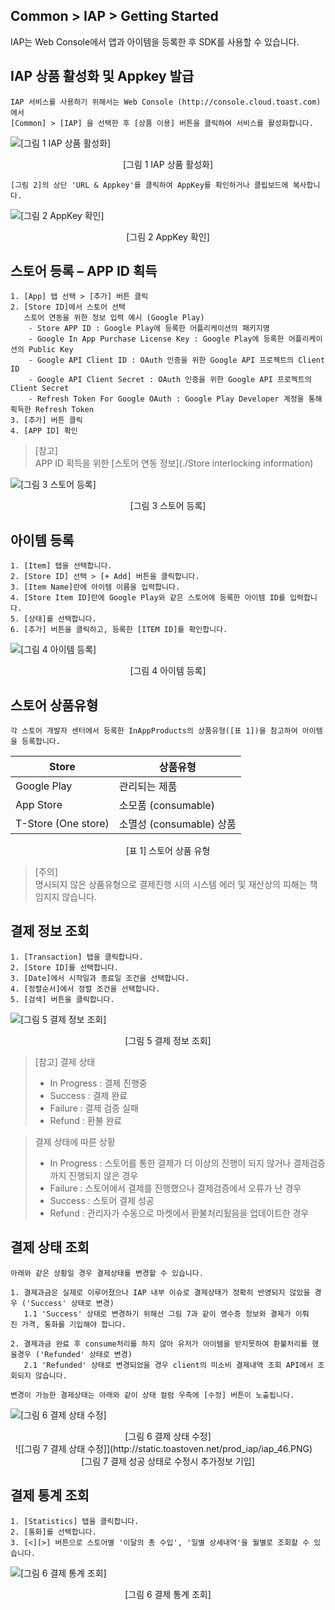 ## Common > IAP > Getting Started

IAP는 Web Console에서 앱과 아이템을 등록한 후 SDK를 사용할 수 있습니다.

## IAP 상품 활성화 및 Appkey 발급

```
IAP 서비스를 사용하기 위해서는 Web Console (http://console.cloud.toast.com)에서
[Common] > [IAP] 을 선택한 후 [상품 이용] 버튼을 클릭하여 서비스를 활성화합니다.
```

![[그림 1 IAP 상품 활성화]](http://static.toastoven.net/prod_iap/iap_n_30.png)
<center>[그림 1 IAP 상품 활성화]</center>

```
[그림 2]의 상단 'URL & Appkey'를 클릭하여 AppKey를 확인하거나 클립보드에 복사합니다.
```

![[그림 2 AppKey 확인]](http://static.toastoven.net/prod_iap/iap_n_31.png)
<center>[그림 2 AppKey 확인]</center>

## 스토어 등록 – APP ID 획득

```
1. [App] 탭 선택 > [추가] 버튼 클릭  
2. [Store ID]에서 스토어 선택  
   스토어 연동을 위한 정보 입력 예시 (Google Play)  
    - Store APP ID : Google Play에 등록한 어플리케이션의 패키지명  
    - Google In App Purchase License Key : Google Play에 등록한 어플리케이션의 Public Key  
    - Google API Client ID : OAuth 인증을 위한 Google API 프로젝트의 Client ID  
    - Google API Client Secret : OAuth 인증을 위한 Google API 프로젝트의 Client Secret  
    - Refresh Token For Google OAuth : Google Play Developer 계정을 통해 획득한 Refresh Token  
3. [추가] 버튼 클릭  
4. [APP ID] 확인
```

> [참고]  
> APP ID 획득을 위한 [스토어 연동 정보](./Store interlocking information)    

![[그림 3 스토어 등록]](http://static.toastoven.net/prod_iap/iap_n_32.png)
<center>[그림 3 스토어 등록]</center>

## 아이템 등록

```
1. [Item] 탭을 선택합니다.  
2. [Store ID] 선택 > [+ Add] 버튼을 클릭합니다.  
3. [Item Name]란에 아이템 이름을 입력합니다.  
4. [Store Item ID]란에 Google Play와 같은 스토어에 등록한 아이템 ID를 입력합니다.  
5. [상태]를 선택합니다.  
6. [추가] 버튼을 클릭하고, 등록한 [ITEM ID]를 확인합니다.  
```

![[그림 4 아이템 등록]](http://static.toastoven.net/prod_iap/iap_n_33.png)
<center>[그림 4 아이템 등록]</center>

## 스토어 상품유형

```
각 스토어 개발자 센터에서 등록한 InAppProducts의 상품유형([표 1])을 참고하여 아이템을 등록합니다.
```

|Store|	상품유형|
|---|---|
|Google Play|	관리되는 제품|
|App Store|	소모품 (consumable)|
|T-Store (One store)|	소멸성 (consumable) 상품|

<center>[표 1] 스토어 상품 유형</center>

> [주의]  
> 명시되지 않은 상품유형으로 결제진행 시의 시스템 에러 및 재산상의 피해는 책임지지 않습니다.

## 결제 정보 조회

```
1. [Transaction] 탭을 클릭합니다.  
2. [Store ID]를 선택합니다.  
3. [Date]에서 시작일과 종료일 조건을 선택합니다.  
4. [정렬순서]에서 정렬 조건을 선택합니다.
5. [검색] 버튼을 클릭합니다.  
```

![[그림 5 결제 정보 조회]](http://static.toastoven.net/prod_iap/iap_n_44.png)
<center>[그림 5 결제 정보 조회]</center>

> [참고]
> 결제 상태   
>  - In Progress : 결제 진행중   
>  - Success : 결제 완료   
>  - Failure : 결제 검증 실패  
>  - Refund : 환불 완료

> 결제 상태에 따른 상황  
>  - In Progress : 스토어를 통한 결제가 더 이상의 진행이 되지 않거나 결제검증까지 진행되지 않은 경우  
>  - Failure : 스토어에서 결제를 진행했으나 결제검증에서 오류가 난 경우  
>  - Success : 스토어 결제 성공
>  - Refund : 관리자가 수동으로 마켓에서 환불처리됬음을 업데이트한 경우


## 결제 상태 조회
```
아래와 같은 상황일 경우 결제상태를 변경할 수 있습니다.

1. 결제과금은 실제로 이루어졌으나 IAP 내부 이슈로 결제상태가 정확히 반영되지 않았을 경우 ('Success' 상태로 변경)
   1.1 'Success' 상태로 변경하기 위해선 그림 7과 같이 영수증 정보와 결제가 이뤄진 가격, 통화를 기입해야 합니다.

2. 결제과금 완료 후 consume처리를 하지 않아 유저가 아이템을 받지못하여 환불처리를 했을경우 ('Refunded' 상태로 변경)
   2.1 'Refunded' 상태로 변경되었을 경우 client의 미소비 결제내역 조회 API에서 조회되지 않습니다.

변경이 가능한 결제상태는 아래와 같이 상태 컬럼 우측에 [수정] 버튼이 노출됩니다.
```
![[그림 6 결제 상태 수정]](http://static.toastoven.net/prod_iap/iap_45.png)
<center>[그림 6 결제 상태 수정]</center>
 
![[그림 7 결제 상태 수정]](http://static.toastoven.net/prod_iap/iap_46.PNG)
<center>[그림 7 결제 성공 상태로 수정시 추가정보 기입]</center>




## 결제 통계 조회

```
1. [Statistics] 탭을 클릭합니다.  
2. [통화]를 선택합니다.  
3. [<][>] 버튼으로 스토어별 '이달의 총 수입', '일별 상세내역'을 월별로 조회할 수 있습니다.  
```

![[그림 6 결제 통계 조회]](http://static.toastoven.net/prod_iap/iap_n_35.png)
<center>[그림 6 결제 통계 조회]</center>

